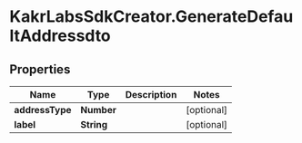 # KakrLabsSdkCreator.GenerateDefaultAddressdto

## Properties

Name | Type | Description | Notes
------------ | ------------- | ------------- | -------------
**addressType** | **Number** |  | [optional] 
**label** | **String** |  | [optional] 


